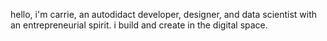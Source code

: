 hello, i'm carrie, an autodidact developer, designer, and data scientist with an entrepreneurial spirit. i build and create in the digital space.
